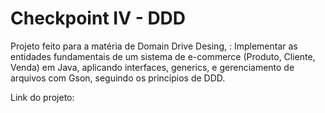 # Checkpoint IV - DDD
Projeto feito para a matéria de Domain Drive Desing, : Implementar as entidades fundamentais de um sistema de e-commerce (Produto, Cliente, Venda) em Java, 
aplicando interfaces, generics, e gerenciamento de arquivos com Gson, seguindo os princípios de DDD.

Link do projeto:
